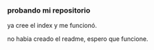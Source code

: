 ### probando mi repositorio

ya cree el index y me funcionó.

no habia creado el readme, espero que funcione.
